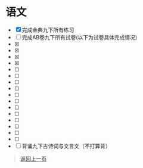 # 语文
- [x] 完成金典九下所有练习
- [ ] 完成AB卷九下所有试卷(以下为试卷具体完成情况)
- [x]
- [x]
- [x]
- [x]
- [ ]
- [ ]
- [ ]
- [ ]
- [ ]
- [ ]
- [ ]
- [ ]
- [ ]
- [ ]
- [ ]
- [ ]
- [ ] 背诵九下古诗词与文言文（不打算背）

>[返回上一页](https://zhs141.github.io/homework/2024/index.html)